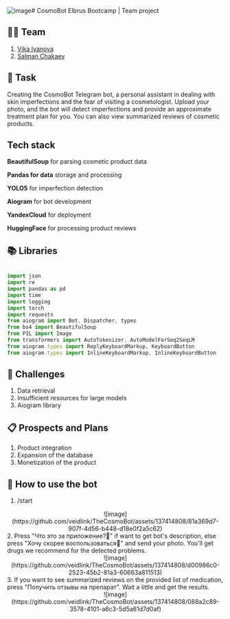![image](https://github.com/veidlink/TheCosmoBot/assets/137414808/91e451fa-53f2-4a5b-9e7c-df09b0b2851d)# CosmoBot
Elbrus Bootcamp | Team project


## 🦸‍♂️ Team
1. [Vika Ivanova](https://github.com/Vikaska031)
2. [Salman Chakaev](https://github.com/veidlink)


## 🎯 Task
Creating the CosmoBot Telegram bot, a personal assistant in dealing with skin imperfections and the fear of visiting a cosmetologist. Upload your photo, and the bot will detect imperfections and provide an approximate treatment plan for you. You can also view summarized reviews of cosmetic products.
## Tech stack 
**BeautifulSoup** for parsing cosmetic product data

**Pandas for data** storage and processing

**YOLO5** for imperfection detection

**Aiogram** for bot development

**YandexCloud** for deployment

**HuggingFace** for processing product reviews

## 📚 Libraries 

```typescript

import json
import re
import pandas as pd
import time
import logging                                        
import torch
import requests                                
from aiogram import Bot, Dispatcher, types
from bs4 import BeautifulSoup
from PIL import Image
from transformers import AutoTokenizer, AutoModelForSeq2SeqLM
from aiogram.types import ReplyKeyboardMarkup, KeyboardButton
from aiogram.types import InlineKeyboardMarkup, InlineKeyboardButton
```
	

## 🧠 Challenges
1. Data retrieval
2. Insufficient resources for large models
3. Aiogram library
 
 ## 📋 Prospects and Plans
1. Product integration
2. Expansion of the database
3. Monetization of the product

## 📱 How to use the bot
1. /start
<div align="center">![image](https://github.com/veidlink/TheCosmoBot/assets/137414808/81a369d7-907f-4d56-b448-d18e0f2a5c62)</div>
2. Press "Что это за приложение?🦄" if want to get bot's description, else press "Хочу скорее воспользоваться🤤" and send your photo. You'll get drugs we recommend for the detected problems.
<div align="center">![image](https://github.com/veidlink/TheCosmoBot/assets/137414808/d00986c0-2523-45b2-81a3-60663a811513)</div>
3. If you want to see summarized reviews on the provided list of medication, press "Получить отзывы на препарат". Wait a little and get the results.
<div align="center">![image](https://github.com/veidlink/TheCosmoBot/assets/137414808/088a2c89-3578-4101-a6c3-5d5a61d7d0af)</div>


